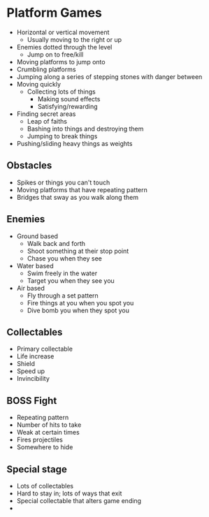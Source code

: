 
# Platform Games

- Horizontal or vertical movement
  - Usually moving to the right or up
- Enemies dotted through the level
  - Jump on to free/kill
- Moving platforms to jump onto
- Crumbling platforms
- Jumping along a series of stepping stones with danger between
- Moving quickly
  - Collecting lots of things
    - Making sound effects
    - Satisfying/rewarding
- Finding secret areas
  - Leap of faiths
  - Bashing into things and destroying them
  - Jumping to break things
- Pushing/sliding heavy things as weights

## Obstacles

- Spikes or things you can't touch
- Moving platforms that have repeating pattern
- Bridges that sway as you walk along them

## Enemies

- Ground based
  - Walk back and forth
  - Shoot something at their stop point
  - Chase you when they see
- Water based
  - Swim freely in the water
  - Target you when they see you
- Air based
  - Fly through a set pattern
  - Fire things at you when you spot you
  - Dive bomb you when they spot you

## Collectables

- Primary collectable
- Life increase
- Shield
- Speed up
- Invincibility

## BOSS Fight

- Repeating pattern
- Number of hits to take
- Weak at certain times
- Fires projectiles
- Somewhere to hide

## Special stage

- Lots of collectables
- Hard to stay in; lots of ways that exit
- Special collectable that alters game ending
- 